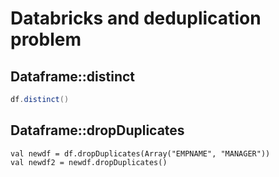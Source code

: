 # Databricks and deduplication problem

## Dataframe::distinct

```scala
df.distinct()
```

## Dataframe::dropDuplicates
```
val newdf = df.dropDuplicates(Array("EMPNAME", "MANAGER"))
val newdf2 = newdf.dropDuplicates()

```
